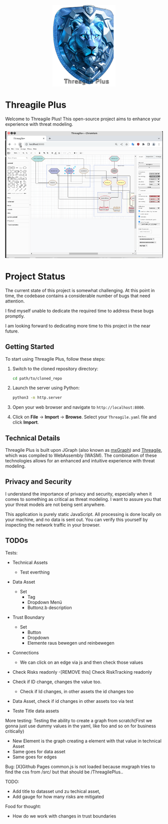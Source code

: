 <p align="center">
  <img src="./images/logo.png" alt="Threagile Plus Logo" width="200">
</p>


# Threagile Plus

Welcome to Threagile Plus! This open-source project aims to enhance your experience with threat modeling.

![showcase](finished.gif)

# Project Status

The current state of this project is somewhat challenging. At this point in time, the codebase contains a considerable number of bugs that need attention.

I find myself unable to dedicate the required time to address these bugs promptly. 

I am looking forward to dedicating more time to this project in the near future.

## Getting Started

To start using Threagile Plus, follow these steps:

1. Switch to the cloned repository directory:
    ```bash
    cd path/to/cloned_repo
    ```
2. Launch the server using Python:
    ```bash
    python3 -m http.server
    ```
3. Open your web browser and navigate to `http://localhost:8000`.

4. Click on **File** -> **Import** -> **Browse**. Select your `Threagile.yaml` file and click **Import**.

## Technical Details

Threagile Plus is built upon JGraph (also known as [mxGraph](https://github.com/jgraph/mxgraph)) and [Threagile](https://github.com/Threagile/threagile), which was compiled to WebAssembly (WASM). The combination of these technologies allows for an enhanced and intuitive experience with threat modeling.

## Privacy and Security

I understand the importance of privacy and security, especially when it comes to something as critical as threat modeling. I want to assure you that your threat models are not being sent anywhere. 

This application is purely static JavaScript. All processing is done locally on your machine, and no data is sent out. You can verify this yourself by inspecting the network traffic in your browser.


## TODOs
Tests: 
- Technical Assets
	- Test everthing 	
- Data Asset 
	- Set
		- Tag
		- Dropdown Menü
		- Buttonz.b description

- Trust Boundary
	- Set
		- Button
		- Dropdown
		- Elemente raus bewegen und reinbewegen
- Connections
	- We can click on an edge via js and then check those values
 
- Check Risks readonly
-[REMOVE this] Check RiskTracking readonly
- Check if ID change, changes the value too.
     - Check if Id changes, in other assets the id changes too
- Data Asset, check if id changes in other assets too via test
- Teste Title data assets 

More testing:
Testing the ability to create a graph from scratch(First we gonna just use dummy values in the yaml, like foo and so on for business critically)
- New Element is the graph creating a element with that value in technical Asset
- Same goes for data asset
- Same goes for edges



Bug:
 [X]Github Pages common.js is not loaded because mxgraph tries to find the css from /src/ but that should be /ThreagilePlus.. 

TODO:
- Add title to datasset und zu techical asset,
- Add gauge for how many risks are mitigated

Food for thought:
- How do we work with changes in trust boundaries
